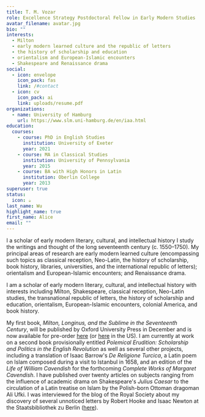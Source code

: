 ```yaml
---
title: T. M. Vozar
role: Excellence Strategy Postdoctoral Fellow in Early Modern Studies
avatar_filename: avatar.jpg
bio: ""
interests:
  - Milton
  - early modern learned culture and the republic of letters
  - the history of scholarship and education
  - orientalism and European-Islamic encounters
  - Shakespeare and Renaissance drama
social:
  - icon: envelope
    icon_pack: fas
    link: /#contact
  - icon: cv
    icon_pack: ai
    link: uploads/resume.pdf
organizations:
  - name: University of Hamburg
    url: https://www.slm.uni-hamburg.de/en/iaa.html
education:
  courses:
    - course: PhD in English Studies
      institution: University of Exeter
      year: 2021
    - course: MA in Classical Studies
      institution: University of Pennsylvania
      year: 2015
    - course: BA with High Honors in Latin
      institution: Oberlin College
      year: 2013
superuser: true
status:
  icon: ☕️
last_name: Wu
highlight_name: true
first_name: Alice
email: ""
---
```

I a scholar of early modern literary, cultural, and intellectual history I study the writings and thought of the long seventeenth century (c. 1550–1750). My principal areas of research are early modern learned culture (encompassing such topics as classical reception, Neo-Latin, the history of scholarship, book history, libraries, universities, and the international republic of letters); orientalism and European-Islamic encounters; and Renaissance drama.

I﻿ am a scholar of early modern literary, cultural, and intellectual history with interests including Milton, Shakespeare, classical reception, Neo-Latin studies, the transnational republic of letters, the history of scholarship and education, orientalism, European-Islamic encounters, colonial America, and book history.

My first book, *Milton, Longinus, and the Sublime in the Seventeenth Century*, will be published by Oxford University Press in December and is now available for pre-order [here](https://global.oup.com/academic/product/milton-longinus-and-the-sublime-in-the-seventeenth-century-9780198875949?cc=gb&lang=en) (or [here](https://global.oup.com/academic/product/milton-longinus-and-the-sublime-in-the-seventeenth-century-9780198875949?prevNumResPerPage=20&prevSortField=1&sortField=8&resultsPerPage=20&start=0&lang=en&cc=us) in the US). I am currently at work on a second book provisionally entitled *Polemical Erudition: Scholarship and Politics in the English Revolution* as well as several other projects, including a translation of Isaac Barrow's *De Religione Turcica*, a Latin poem on Islam composed during a visit to Istanbul in 1658, and an edition of the *Life of William Cavendish* for the forthcoming *Complete Works of Margaret Cavendish*. I have published over twenty articles on subjects ranging from the influence of academic drama on Shakespeare's *Julius Caesar* to the circulation of a Latin treatise on Islam by the Polish-born Ottoman dragoman Ali Ufki. I was interviewed for the blog of the Royal Society about my discovery of several unnoticed letters by Robert Hooke and Isaac Newton at the Staatsbibliothek zu Berlin ([here](https://royalsociety.org/blog/2023/02/unnoticed-letters/)).